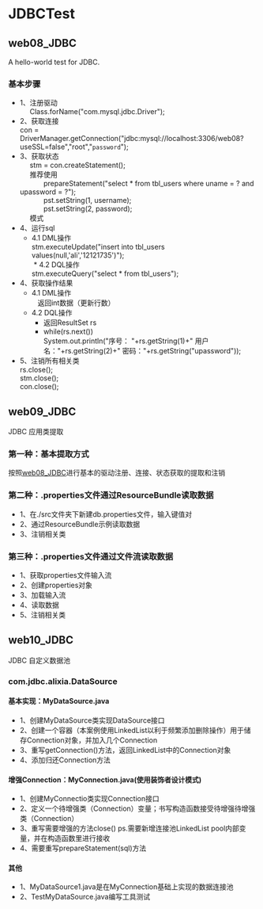 # JDBCTest
## <a id = "web08">web08_JDBC</a>
A hello-world test for JDBC.</br>
### 基本步骤
* 1、注册驱动</br>
      Class.forName("com.mysql.jdbc.Driver");
* 2、获取连接</br>
      con = DriverManager.getConnection("jdbc:mysql://localhost:3306/web08?useSSL=false","root","`password`");
* 3、获取状态</br>
      stm = con.createStatement();</br>
      推荐使用</br>
       &emsp;&emsp;prepareStatement("select * from tbl_users where uname = ? and upassword = ?");</br>
       &emsp;&emsp;pst.setString(1, username);</br>
       &emsp;&emsp;pst.setString(2, password);</br>
      模式</br>
* 4、运行sql</br>
  * 4.1 DML操作</br>
    stm.executeUpdate("insert into tbl_users values(null,'ali','12121735')");</br>
  * 4.2 DQL操作</br>
    stm.executeQuery("select * from tbl_users");</br>
* 4、获取操作结果</br>
  * 4.1 DML操作</br>
    返回int数据（更新行数）</br>
  * 4.2 DQL操作</br>
    * 返回ResultSet rs</br>
    * while(rs.next())</br>
				System.out.println("序号： "+rs.getString(1)+" 用户名："+rs.getString(2)+" 密码："+rs.getString("upassword"));</br>
 * 5、注销所有相关类</br>
      rs.close();</br>
			stm.close();</br>
			con.close();</br>
## web09_JDBC
JDBC 应用类提取</br>
### 第一种：基本提取方式
按照<a href = "#web08">web08_JDBC</a>进行基本的驱动注册、连接、状态获取的提取和注销
### 第二种：.properties文件通过ResourceBundle读取数据</br>
* 1、在./src文件夹下新建db.properties文件，输入键值对</br>
* 2、通过ResourceBundle示例读取数据</br>
* 3、注销相关类</br>
### 第三种：.properties文件通过文件流读取数据</br>
* 1、获取properties文件输入流</br>
* 2、创建properties对象</br>
* 3、加载输入流</br>
* 4、读取数据</br>
* 5、注销相关类</br>


## web10_JDBC
JDBC 自定义数据池</br>
### com.jdbc.alixia.DataSource
#### 基本实现：MyDataSource.java</br>
* 1、创建MyDataSource类实现DataSource接口</br>
* 2、创建一个容器（本案例使用LinkedList以利于频繁添加删除操作）用于储存Connection对象，并加入几个Connection</br>
* 3、重写getConnection()方法，返回LinkedList中的Connection对象</br>
* 4、添加归还Connection方法</br>
#### 增强Connection：MyConnection.java(使用装饰者设计模式)</br>
* 1、创建MyConnectio类实现Connection接口</br>
* 2、定义一个待增强类（Connection）变量；书写构造函数接受待增强待增强类（Connection）
* 3、重写需要增强的方法close() ps.需要新增连接池LinkedList<Connection> pool内部变量，并在构造函数里进行接收</br>
* 4、需要重写prepareStatement(sql)方法</br>
#### 其他</br>
* 1、MyDataSource1.java是在MyConnection基础上实现的数据连接池</br>
* 2、TestMyDataSource.java编写工具测试
